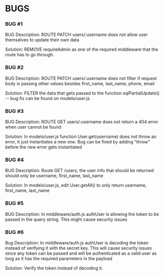 # BUGS

### BUG #1
BUG Description: ROUTE PATCH users/:username does not allow user themselves to update their own data

Solution: REMOVE requireAdmin as one of the required middleware that the route has to go through.

### BUG #2
BUG Description: ROUTE PATCH users/:username does not filter if request body is passing other values besides first_name, last_name, phone, email

Solution: FILTER the data that gets passed to the function sqlPartialUpdate() -- bug fix can be found on models/user.js

### BUG #3
BUG Description: ROUTE GET users/:username does not return a 404 error when user cannot be found

Solution: In models/user.js function User.get(username) does not throw an error, it just instantiates a new one. Bug can be fixed by adding "throw" before the new error gets instantiated

### BUG #4
BUG Description: Route GET /users, the user info that should be returned should only be username, first_name, last_name

Solution: In models/user.js, edit User.getAll() to only return username, first_name, last_name

### BUG #5
BUG Description: In  middleware/auth.js authUser is allowing the token to be passed in the query string. This might cause security issues

### BUG #6
Bug Description: In middleware/auth.js authUser is decoding the token instead of verifying it with the secret key. This will cause security issues since any token can be passed and will be authenticated as a valid user as long as it has the required parameters in the payload

Solution: Verify the token instead of decoding it.
